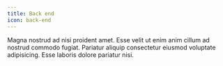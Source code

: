 ```yaml
---
title: Back end
icon: back-end 
---
```


Magna nostrud ad nisi proident amet. Esse velit ut enim anim cillum ad nostrud commodo fugiat. Pariatur aliquip consectetur eiusmod voluptate adipisicing. Esse laboris dolore pariatur nisi.
